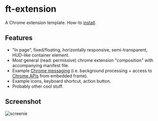 ft-extension
============

A Chrome extension template. How-to [install](https://developer.chrome.com/extensions/getstarted.html#unpacked).

## Features

- "In page", fixed/floating, horizontally responsive, semi-transparent, HUD-like container element.
- Most general (read: permissive) chrome extension "composition" with accompanying manifest file.
- Example [Chrome messaging](developer.chrome.com/extensions/messaging.html) (i.e. background processing + access to [Chrome APIs](http://developer.chrome.com/extensions/api_index.html) from embedded frame).
- Example icons, keyboard shortcut, action button.
- Probably other cool stuff.

## Screenshot

![screenie](http://i.imgur.com/DGiWDWm.jpg)
